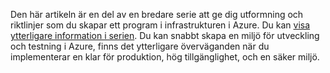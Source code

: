 Den här artikeln är en del av en bredare serie att ge dig utformning och riktlinjer som du skapar ett program i infrastrukturen i Azure. Du kan [visa ytterligare information i serien](#next-steps). Du kan snabbt skapa en miljö för utveckling och testning i Azure, finns det ytterligare överväganden när du implementerar en klar för produktion, hög tillgänglighet, och en säker miljö.


